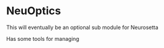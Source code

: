 # NeuOptics

This will eventually be an optional sub module for Neurosetta

Has some tools for managing 